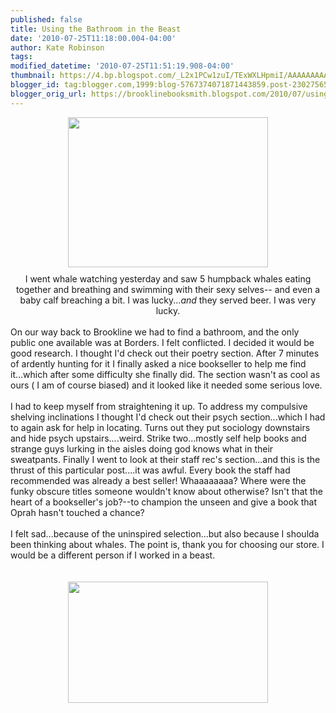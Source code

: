 ```yaml
---
published: false
title: Using the Bathroom in the Beast
date: '2010-07-25T11:18:00.004-04:00'
author: Kate Robinson
tags: 
modified_datetime: '2010-07-25T11:51:19.908-04:00'
thumbnail: https://4.bp.blogspot.com/_L2x1PCw1zuI/TExWXLHpmiI/AAAAAAAAAGw/Df4jLaJyz8A/s72-c/bathroom.jpg
blogger_id: tag:blogger.com,1999:blog-5767374071871443859.post-2302756503994729967
blogger_orig_url: https://brooklinebooksmith.blogspot.com/2010/07/using-bathroom-in-beast.html
---
```


<div align="center"><a href="https://4.bp.blogspot.com/_L2x1PCw1zuI/TExWXLHpmiI/AAAAAAAAAGw/Df4jLaJyz8A/s1600/bathroom.jpg"><img style="TEXT-ALIGN: center; MARGIN: 0px auto 10px; WIDTH: 320px; DISPLAY: block; HEIGHT: 240px; CURSOR: hand" id="BLOGGER_PHOTO_ID_5497864201234389538" border="0" alt="" src="https://4.bp.blogspot.com/_L2x1PCw1zuI/TExWXLHpmiI/AAAAAAAAAGw/Df4jLaJyz8A/s320/bathroom.jpg" /></a> I went whale watching yesterday and saw 5 humpback whales eating together and breathing and swimming with their sexy selves-- and even a baby calf breaching a bit. I was lucky...<em>and </em>they served beer. I was very lucky. </div><br />On our way back to Brookline we had to find a bathroom, and the only public one available was at Borders. I felt conflicted. I decided it would be good research. I thought I'd check out their poetry section. After 7 minutes of ardently hunting for it I finally asked a nice bookseller to help me find it...which after some difficulty she finally did. The section wasn't as cool as ours ( I am of course biased) and it looked like it needed some serious love.<br /><br /> I had to keep myself from straightening it up. To address my compulsive shelving inclinations I thought I'd check out their psych section...which I had to again ask for help in locating. Turns out they put sociology downstairs and hide psych upstairs....weird. Strike two...mostly self help books and strange guys lurking in the aisles doing god knows what in their sweatpants. Finally I went to look at their staff rec's section...and this is the thrust of this particular post....it was awful. Every book the staff had recommended was already a best seller! Whaaaaaaaa? Where were the funky obscure titles someone wouldn't know about otherwise? Isn't that the heart of a bookseller's job?--to champion the unseen and give a book that Oprah hasn't touched a chance?<br /><br /> I felt sad...because of the uninspired selection...but also because I shoulda been thinking about whales. The point is, thank you for choosing our store. I would be a different person if I worked in a beast.<br /><br /><br /><a href="https://4.bp.blogspot.com/_L2x1PCw1zuI/TExV_B0ZXfI/AAAAAAAAAGo/7J4uMMKqRTE/s1600/sm%2520_whaletail.jpg"><img style="TEXT-ALIGN: center; MARGIN: 0px auto 10px; WIDTH: 320px; DISPLAY: block; HEIGHT: 194px; CURSOR: hand" id="BLOGGER_PHOTO_ID_5497863786420854258" border="0" alt="" src="https://4.bp.blogspot.com/_L2x1PCw1zuI/TExV_B0ZXfI/AAAAAAAAAGo/7J4uMMKqRTE/s320/sm%2520_whaletail.jpg" /></a><br /><br /><br /><div></div>